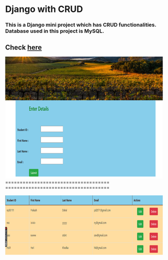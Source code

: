 # Django with CRUD

### This is a Django mini project which has CRUD functionalities. Database used in this project is MySQL.

## Check <a href="http://ec2-34-202-229-236.compute-1.amazonaws.com/view/">here</a>

<img src="https://github.com/PDahal2871/DjangoCRUD/blob/master/Screenshot%20(175).png" width=750px height=390px>
====================================
====================================
<br>
<br>
<img src="https://github.com/PDahal2871/DjangoCRUD/blob/master/Screenshot%20(176).png" width=750px height=190px>
